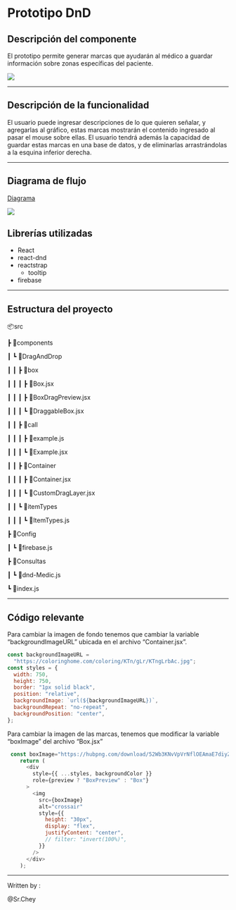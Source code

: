 # Prototipo DnD

## Descripción del componente

El prototipo permite generar marcas que ayudarán al médico a guardar información sobre zonas específicas del paciente.

![](https://i.imgur.com/ErkDljQ.png)


---

## Descripción de la funcionalidad

El usuario puede ingresar descripciones de lo que quieren señalar, y agregarlas al gráfico, estas marcas mostrarán el contenido ingresado al pasar el mouse sobre ellas. El usuario tendrá además la capacidad de guardar estas marcas en una base de datos, y de eliminarlas arrastrándolas a la esquina inferior derecha.


---

## Diagrama de flujo

[Diagrama ](https://viewer.diagrams.net/?highlight=0000ff&edit=_blank&layers=1&nav=1&title=Consulta%20en%20Casa#R7VrbVsI4FP0aHnGlV%2BARkcus0dERZ9B5mRWb0AbSBkOQ4tdPSlPakgqOAuKsebHJyaXJPmfv5FRqVieM%2BxzOghuGMK2ZAMU166pmmrZpNOUjsaxSi2NaILX4nKDUZuSGIXnDyph1WxCE56WOgjEqyKxs9FgUYU%2BUbJBztix3GzNafusM%2BlgzDD1IdeuIIBGk1qbZyO0DTPwge7PhttKWEGad1U7mAURsWTBZ3ZrV4YyJtBTGHUwT9DJc%2BvHQvO%2BhuGezienbaDBpB%2FV0st6%2FGbLZAseR%2BPTUf8%2FRynUWt7hNpk9v7tUzNMO6q7YmVhleGEn4VJVxETCfRZB2c%2BslZ4sI4WRWIGt5n2vGZtJoSOMEC7FSsQAXgklTIEKqWnFMxGOh%2FJRMdeGo2lWsZl5XVlklEnz1WKyko0wnq%2Bfj1rVsYLrBZFdb8bAHTNVvzhbcU0PvzHiA7l8YurydXWP0m%2FlXb6RABwJyH4sdSJubiJFcwyzEcpFyHMcUCvJaXhxUMe9v%2BuV%2BlQXl2mo371rkK6QL9aZuJOsUJowiXpA8w1rHqrVbiHhQCwrBCYz8tfeXARF4OINrUJZSNMq%2B5UzI%2FbBIoQ8p8ZMyxWOxccYr5gLHn3CHDp%2BapW5ZQAmV0qm6bbdMGVNr2zInfkNBERQ474Kvw%2F6%2Bz0uwa8iWybQH3DGhtMMo4%2Bux1niMXc%2BT9rngbIoLLajRegbgqIAbrW3AnUwoC3BvxDMoaazzdcCnsTcdLEePgz8n6I%2Bl0%2Bm%2BvrzWre%2BUs1zCnooKtkfOLpyioBmnU7PKiLV0NasE%2Bp3oOLia7VpkgVZtn2Mf8q%2Bx64hcaWriZOvS5FRQxTyANMU3w0V09%2FZyfx%2F8%2BhiFHu1PW%2BfEFONTTAF7mLKu3WFOJF6Yn4g%2Btk6fSvRBdcCchj62Rp%2F%2BAnJ0xvQxQHaS7yRQZjo0gaoV0NDg%2BgFnjdssnTYXwLDOkUfOR4%2BhbyWSo9%2BqKQlJdL5MAtbZHUR6anLVfmhLy%2FDh9r7d72pQyjR8lhS9FSUSU27tB%2FQ5Rf%2F6eWOA3tRf%2B%2BR2IeQ0WNnnKe8M57h6ln1C2XjBaupX52aFmh0iU6kkUusnillrW8zAvuvzscXs%2FbvyB8TMOZGW7VpkKVV1aZKzj5lEoRga7suCZQ31lDEJX5uzOG%2BTJT95bi7mIITcg0gmqGpaucp05rTjuzSXboCUYsp8DkPZcVbwXqmt4Nb9eXSMs0%2BVRdqfOmO2q2h%2FJPF9P%2BRKXr%2FZuOk8TzCjZWyB6Bg6iM4pb4LuzwOx2dJANL8XxMYPBLGhgWh%2FL4jNHwjidmLnGO73gmjoN9KDHIV5bvD%2FWWgB5%2BzOwkwBC37vsQixc6WOnstViviRIBTtRnw5WgLPGPUef3kQk8nv1n%2F%2Fo2LtcKlCJYAV%2F0zcEasnyBV2rbJAlAcykzwBCCfihhHxdNZsNIwzD8%2FnH0jad%2Bfo4AI0DFtmyfnf49LNtbbp5uiKZYDD8E1W8x8WrNsKv8%2Bwuv8A)  


![](https://i.imgur.com/lsGpAHJ.png)  
## Librerías utilizadas

-   React
-   react-dnd
-   reactstrap
    -   tooltip
-   firebase


---

## Estructura del proyecto

📦src

┣ 📂components

┃ ┗ 📂DragAndDrop

┃ ┃ ┣ 📂box

┃ ┃ ┃ ┣ 📜Box.jsx

┃ ┃ ┃ ┣ 📜BoxDragPreview.jsx

┃ ┃ ┃ ┗ 📜DraggableBox.jsx

┃ ┃ ┣ 📂call

┃ ┃ ┃ ┣ 📜example.js

┃ ┃ ┃ ┗ 📜Example.jsx

┃ ┃ ┣ 📂Container

┃ ┃ ┃ ┣ 📜Container.jsx

┃ ┃ ┃ ┗ 📜CustomDragLayer.jsx

┃ ┃ ┗ 📂itemTypes

┃ ┃ ┃ ┗ 📜ItemTypes.js

┣ 📂Config

┃ ┗ 📜firebase.js

┣ 📂Consultas

┃ ┗ 📜dnd-Medic.js

┗ 📜index.js


---

## Código relevante

Para cambiar la imagen de fondo tenemos que cambiar la variable “backgroundImageURL” ubicada en el archivo “Container.jsx”.

```js
const backgroundImageURL =
  "https://coloringhome.com/coloring/KTn/gLr/KTngLrbAc.jpg";
const styles = {
  width: 750,
  height: 750,
  border: "1px solid black",
  position: "relative",
  backgroundImage: `url(${backgroundImageURL})`,
  backgroundRepeat: "no-repeat",
  backgroundPosition: "center",
};
```

Para cambiar la imagen de las marcas, tenemos que modificar la variable “boxImage” del archivo “Box.jsx”

```js
 const boxImage="https://hubpng.com/download/52Wb3KNvVpVrNflOEAmaE7diyZj3RjGbRh9CYDKCTmaHulyXTNxWURf3FeFd9VemWqKXfLWxUO33t6bNdAlWJHHehe614NS3wabw4f6WbqxodyxpstvNsifS1GFEIt7cVqFH4BHap6FMOmKG5uG6EUkHBEvUV0PouroNUi6YxjLyS0nMQIWMg6gLtH8lhLOPGyqzfa6h/large"
    return (
      <div
        style={{ ...styles, backgroundColor }}
        role={preview ? "BoxPreview" : "Box"}
      >
        <img
          src={boxImage}
          alt="crossair"
          style={{
            height: "30px",
            display: "flex",
            justifyContent: "center",
            // filter: "invert(100%)",
          }}
        />
      </div>
    );
```


---

Written by :

@Sr.Chey

          
